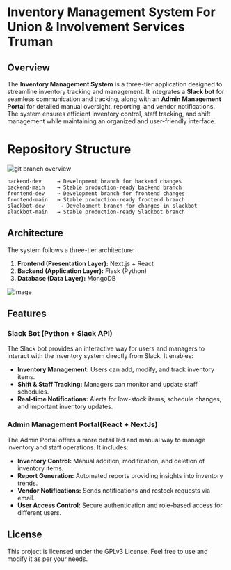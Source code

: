 # Inventory Management System For Union & Involvement Services Truman

## Overview
The **Inventory Management System** is a three-tier application designed to streamline inventory tracking and management. It integrates a **Slack bot** for seamless communication and tracking, along with an **Admin Management Portal** for detailed manual oversight, reporting, and vendor notifications. The system ensures efficient inventory control, staff tracking, and shift management while maintaining an organized and user-friendly interface.

# Repository Structure
![git branch overview](https://github.com/user-attachments/assets/55b3f34c-3d4d-4590-84ab-3df8bc1dbf57)
```
backend-dev     → Development branch for backend changes
backend-main    → Stable production-ready backend branch
frontend-dev    → Development branch for frontend changes
frontend-main   → Stable production-ready frontend branch
slackbot-dev     → Development branch for changes in slackbot
slackbot-main   → Stable production-ready Slackbot branch
```



## Architecture
The system follows a three-tier architecture:
1. **Frontend (Presentation Layer):** Next.js + React
2. **Backend (Application Layer):** Flask (Python)
3. **Database (Data Layer):** MongoDB

![image](https://github.com/user-attachments/assets/1bffd53b-645a-4597-9334-1484405b13fc)


## Features
### Slack Bot (Python + Slack API)
The Slack bot provides an interactive way for users and managers to interact with the inventory system directly from Slack. It enables:
- **Inventory Management:** Users can add, modify, and track inventory items.
- **Shift & Staff Tracking:** Managers can monitor and update staff schedules.
- **Real-time Notifications:** Alerts for low-stock items, schedule changes, and important inventory updates.

### Admin Management Portal(React + NextJs)
The Admin Portal offers a more detail
led and manual way to manage inventory and staff operations. It includes:
- **Inventory Control:** Manual addition, modification, and deletion of inventory items.
- **Report Generation:** Automated reports providing insights into inventory trends.
- **Vendor Notifications:** Sends notifications and restock requests via email.
- **User Access Control:** Secure authentication and role-based access for different users.

## License
This project is licensed under the GPLv3 License. Feel free to use and modify it as per your needs.


